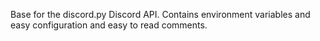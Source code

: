 Base for the discord.py Discord API. Contains environment variables and easy configuration and easy to read comments.
